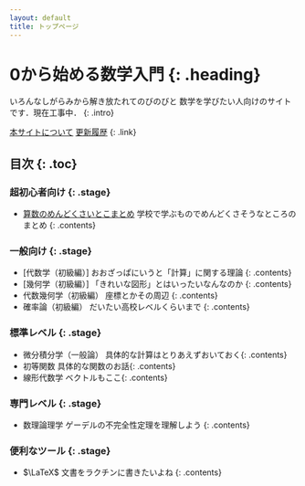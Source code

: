 ```yaml
---
layout: default
title: トップページ
---
```


# 0から始める数学入門 {: .heading}

いろんなしがらみから解き放たれてのびのびと
数学を学びたい人向けのサイトです．現在工事中． {: .intro}


[本サイトについて](./introduce.html)
[更新履歴](./history.html) {: .link}


## 目次 {: .toc}
### 超初心者向け {: .stage}
+ [算数のめんどくさいとこまとめ](./beginner/arithmetic/arithmetic.html)
学校で学ぶものでめんどくさそうなところのまとめ {: .contents}

### 一般向け {: .stage}
+ [代数学（初級編）]
おおざっぱにいうと「計算」に関する理論 {: .contents}
+ [幾何学（初級編）]
「きれいな図形」とはいったいなんなのか {: .contents}
+ 代数幾何学（初級編）
座標とかその周辺 {: .contents}
+ 確率論（初級編）
だいたい高校レベルくらいまで {: .contents}

### 標準レベル {: .stage}
+ 微分積分学（一般論）
具体的な計算はとりあえずおいておく{: .contents}
+ 初等関数
具体的な関数のお話{: .contents}
+ 線形代数学
ベクトルもここ{: .contents}

### 専門レベル {: .stage}
+ 数理論理学
ゲーデルの不完全性定理を理解しよう {: .contents}

### 便利なツール {: .stage}
+ $\LaTeX$
文書をラクチンに書きたいよね {: .contents}
